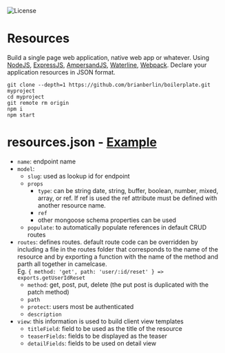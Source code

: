 ![License](http://img.shields.io/:license-gpl3-blue.svg)

# Resources

Build a single page web application, native web app or whatever. Using [NodeJS](https://nodejs.org/), [ExpressJS](http://expressjs.com/), [AmpersandJS](http://ampersandjs.com/), [Waterline](https://github.com/balderdashy/waterline), [Webpack](http://webpack.github.io/). Declare your application resources in JSON format. 

```
git clone --depth=1 https://github.com/brianberlin/boilerplate.git myproject
cd myproject
git remote rm origin
npm i
npm start
```

# resources.json - [Example](https://github.com/brianberlin/boilerplate/blob/master/resources.json)

- `name`: endpoint name
- `model`: 
    - `slug`: used as lookup id for endpoint
    - `props`
        - `type`: can be string date, string, buffer, boolean, number, mixed, array, or ref. If ref is used the ref attribute must be defined with another resource name.
        - `ref`
        - other mongoose schema properties can be used
    - `populate`: to automatically populate references in default CRUD routes
- `routes`: defines routes. default route code can be overridden by including a file in the routes folder that corresponds to the name of the resource and by exporting a function with the name of the method and parth all together in camelcase. <br>Eg. `{ method: 'get', path: 'user/:id/reset' } => exports.getUserIdReset`
    - `method`: get, post, put, delete (the put post is duplicated with the patch method)
    - `path`
    - `protect`: users most be authenticated
    - `description`
- `view`: this information is used to build client view templates 
    - `titleField`: field to be used as the title of the resource
    - `teaserFields`: fields to be displayed as the teaser
    - `detailFields`: fields to be used on detail view
